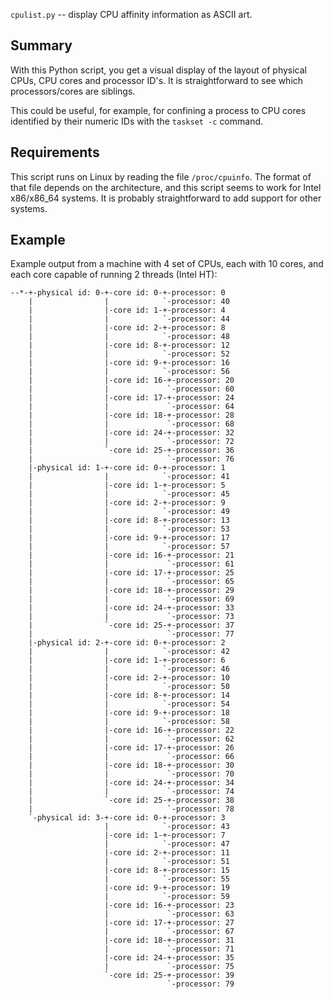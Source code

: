 `cpulist.py` -- display CPU affinity information as ASCII art.

Summary
-------

With this Python script, you get a visual display of the layout of physical
CPUs, CPU cores and processor ID's.  It is straightforward to see which
processors/cores are siblings.

This could be useful, for example, for confining a process to CPU cores
identified by their numeric IDs with the `taskset -c` command.

Requirements
------------

This script runs on Linux by reading the file `/proc/cpuinfo`.  The format of
that file depends on the architecture, and this script seems to work for Intel
x86/x86\_64 systems.  It is probably straightforward to add support for other
systems.

Example
-------

Example output from a machine with 4 set of CPUs, each with 10 cores, and
each core capable of running 2 threads (Intel HT):

    --*-+-physical id: 0-+-core id: 0-+-processor: 0
        |                |            `-processor: 40
        |                |-core id: 1-+-processor: 4
        |                |            `-processor: 44
        |                |-core id: 2-+-processor: 8
        |                |            `-processor: 48
        |                |-core id: 8-+-processor: 12
        |                |            `-processor: 52
        |                |-core id: 9-+-processor: 16
        |                |            `-processor: 56
        |                |-core id: 16-+-processor: 20
        |                |             `-processor: 60
        |                |-core id: 17-+-processor: 24
        |                |             `-processor: 64
        |                |-core id: 18-+-processor: 28
        |                |             `-processor: 68
        |                |-core id: 24-+-processor: 32
        |                |             `-processor: 72
        |                `-core id: 25-+-processor: 36
        |                              `-processor: 76
        |-physical id: 1-+-core id: 0-+-processor: 1
        |                |            `-processor: 41
        |                |-core id: 1-+-processor: 5
        |                |            `-processor: 45
        |                |-core id: 2-+-processor: 9
        |                |            `-processor: 49
        |                |-core id: 8-+-processor: 13
        |                |            `-processor: 53
        |                |-core id: 9-+-processor: 17
        |                |            `-processor: 57
        |                |-core id: 16-+-processor: 21
        |                |             `-processor: 61
        |                |-core id: 17-+-processor: 25
        |                |             `-processor: 65
        |                |-core id: 18-+-processor: 29
        |                |             `-processor: 69
        |                |-core id: 24-+-processor: 33
        |                |             `-processor: 73
        |                `-core id: 25-+-processor: 37
        |                              `-processor: 77
        |-physical id: 2-+-core id: 0-+-processor: 2
        |                |            `-processor: 42
        |                |-core id: 1-+-processor: 6
        |                |            `-processor: 46
        |                |-core id: 2-+-processor: 10
        |                |            `-processor: 50
        |                |-core id: 8-+-processor: 14
        |                |            `-processor: 54
        |                |-core id: 9-+-processor: 18
        |                |            `-processor: 58
        |                |-core id: 16-+-processor: 22
        |                |             `-processor: 62
        |                |-core id: 17-+-processor: 26
        |                |             `-processor: 66
        |                |-core id: 18-+-processor: 30
        |                |             `-processor: 70
        |                |-core id: 24-+-processor: 34
        |                |             `-processor: 74
        |                `-core id: 25-+-processor: 38
        |                              `-processor: 78
        `-physical id: 3-+-core id: 0-+-processor: 3
                         |            `-processor: 43
                         |-core id: 1-+-processor: 7
                         |            `-processor: 47
                         |-core id: 2-+-processor: 11
                         |            `-processor: 51
                         |-core id: 8-+-processor: 15
                         |            `-processor: 55
                         |-core id: 9-+-processor: 19
                         |            `-processor: 59
                         |-core id: 16-+-processor: 23
                         |             `-processor: 63
                         |-core id: 17-+-processor: 27
                         |             `-processor: 67
                         |-core id: 18-+-processor: 31
                         |             `-processor: 71
                         |-core id: 24-+-processor: 35
                         |             `-processor: 75
                         `-core id: 25-+-processor: 39
                                       `-processor: 79
